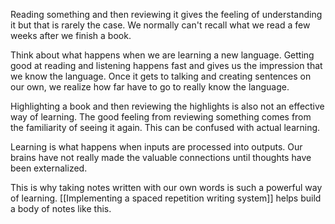 Reading something and then reviewing it gives the feeling of understanding it but that is rarely the case. We normally can't recall what we read a few weeks after we finish a book.

Think about what happens when we are learning a new language. Getting good at reading and listening happens fast and gives us the impression that we know the language. Once it gets to talking and creating sentences on our own, we realize how far have to go to really know the language.

Highlighting a book and then reviewing the highlights is also not an effective way of learning. The good feeling from reviewing something comes from the familiarity of seeing it again. This can be confused with actual learning. 

Learning is what happens when inputs are processed into outputs. Our brains have not really made the valuable connections until thoughts have been externalized.

This is why taking notes written with our own words is such a powerful way of learning. [[Implementing a spaced repetition writing system]] helps build a body of notes like this.
